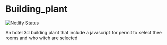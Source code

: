 # Building_plant
[![Netlify Status](https://api.netlify.com/api/v1/badges/e29c92e7-a182-48e1-a549-a630e9149a14/deploy-status)](https://app.netlify.com/sites/building-plant/deploys)

An hotel 3d building plant that include a javascript for permit to select thee rooms and who witch are selected
